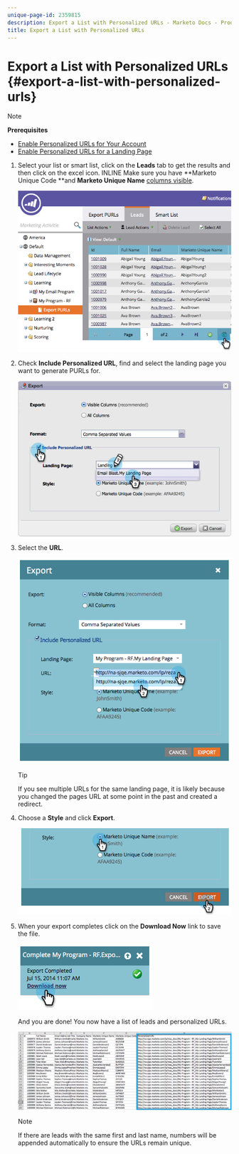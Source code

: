 ```yaml
---
unique-page-id: 2359815
description: Export a List with Personalized URLs - Marketo Docs - Product Documentation
title: Export a List with Personalized URLs
---
```


# Export a List with Personalized URLs {#export-a-list-with-personalized-urls}

>[!NOTE]
>
>**Prerequisites**
>
>* [Enable Personalized URLs for Your Account](enable-personalized-urls-for-your-account.md)
>* [Enable Personalized URLs for a Landing Page](enable-personalized-urls-for-a-landing-page.md)
>

1. Select your list or smart list, click on the **Leads** tab to get the results and then click on the excel icon. INLINE Make sure you have&nbsp;**Marketo Unique Code **and&nbsp;**Marketo Unique Name** [columns visible](../../../../product-docs/core-marketo-concepts/smart-lists-and-static-lists/using-smart-lists/create-and-change-views-for-lists-and-smart-list.md).&nbsp;

   ![](assets/image2014-9-25-11-3a10-3a43.png)

1. Check **Include Personalized URL**, find and select the landing page you want to generate PURLs for.

   ![](assets/image2014-9-18-13-3a36-3a42.png)

1. Select the **URL**.

   ![](assets/image2014-9-18-13-3a36-3a53.png)

   >[!TIP]
   >
   >If you see multiple URLs for the same landing page, it is likely because you changed the pages URL at some point in the past and created a redirect.

1. Choose a **Style** and click **Export**.

   ![](assets/image2014-9-18-13-3a37-3a6.png)

1. When your export completes click on the **Download Now** link to save the file.

   ![](assets/image2014-9-18-13-3a37-3a27.png)

   And you are done! You now have a list of leads and personalized URLs.

   ![](assets/image2014-9-18-13-3a37-3a36.png)

   >[!NOTE]
   >
   >If there are leads with the same first and last name, numbers will be appended automatically to ensure the URLs remain unique.

